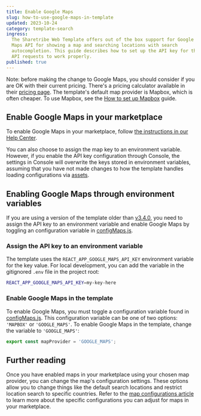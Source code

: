 ```yaml
---
title: Enable Google Maps
slug: how-to-use-google-maps-in-template
updated: 2023-10-24
category: template-search
ingress:
  The Sharetribe Web Template offers out of the box support for Google
  Maps API for showing a map and searching locations with search
  autocompletion. This guide describes how to set up the API key for the
  API requests to work properly.
published: true
---
```


<info>

Note: before making the change to Google Maps, you should consider if
you are OK with their current pricing. There's a pricing calculator
available in their
[pricing page](https://cloud.google.com/maps-platform/pricing/). The
template's default map provider is Mapbox, which is often cheaper. To
use Mapbox, see the
[How to set up Mapbox](/template/how-to-set-up-mapbox-for-template/)
guide.

</info>

## Enable Google Maps in your marketplace

To enable Google Maps in your marketplace, follow
[the instructions in our Help Center](https://www.sharetribe.com/help/en/articles/8676185-how-to-set-up-mapbox-or-google-maps-for-location-services#h_81fe29e50f).

You can also choose to assign the map key to an environment variable.
However, if you enable the API key configuration through Console, the
settings in Console will overwrite the keys stored in environment
variables, assuming that you have not made changes to how the template
handles loading configurations via [assets](/references/assets/).

## Enabling Google Maps through environment variables

If you are using a version of the template older than
[v3.4.0](https://github.com/sharetribe/web-template/releases/tag/v3.4.0),
you need to assign the API key to an environment variable and enable
Google Maps by toggling an configuration variable in
[configMaps.js](https://github.com/sharetribe/web-template/blob/main/src/config/configMaps.js#L13).

### Assign the API key to an environment variable

The template uses the `REACT_APP_GOOGLE_MAPS_API_KEY` environment
variable for the key value. For local development, you can add the
variable in the gitignored `.env` file in the project root:

```bash
REACT_APP_GOOGLE_MAPS_API_KEY=my-key-here
```

### Enable Google Maps in the template

To enable Google Maps, you must toggle a configuration variable found in
[configMaps.js](https://github.com/sharetribe/web-template/blob/main/src/config/configMaps.js#L13).
This configuration variable can be one of two options: `'MAPBOX'` or
`'GOOGLE_MAPS'`. To enable Google Maps in the template, change the
variable to `'GOOGLE_MAPS'`:

```js
export const mapProvider = 'GOOGLE_MAPS';
```

## Further reading

Once you have enabled maps in your marketplace using your chosen map
provider, you can change the map's configuration settings. These options
allow you to change things like the default search locations and
restrict location search to specific countries. Refer to the
[map configurations article](/template/configure-maps/) to learn more
about the specific configurations you can adjust for maps in your
marketplace.
